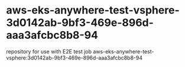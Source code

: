 # aws-eks-anywhere-test-vsphere-3d0142ab-9bf3-469e-896d-aaa3afcbc8b8-94
repository for use with E2E test job aws-eks-anywhere-test-vsphere:3d0142ab-9bf3-469e-896d-aaa3afcbc8b8-94
